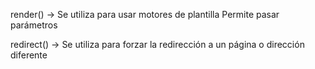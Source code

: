render()    → Se utiliza para usar motores de plantilla
              Permite pasar parámetros

redirect()  → Se utiliza para forzar la redirección a un página o dirección diferente
              